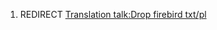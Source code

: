 1.  REDIRECT [Translation talk:Drop firebird
    txt/pl](Translation_talk:Drop_firebird_txt/pl "wikilink")